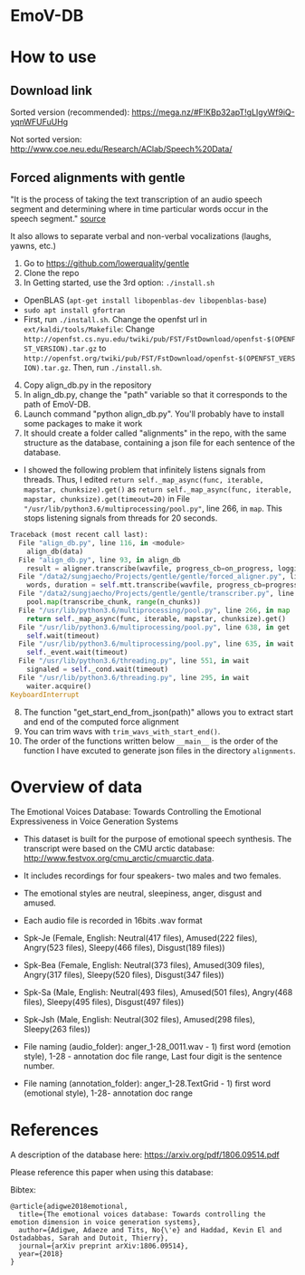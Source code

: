 # EmoV-DB


# How to use
## Download link
Sorted version (recommended):
https://mega.nz/#F!KBp32apT!gLIgyWf9iQ-yqnWFUFuUHg

Not sorted version:
http://www.coe.neu.edu/Research/AClab/Speech%20Data/

## Forced alignments with gentle
"It is the process of taking the text transcription of an audio speech segment and determining where in time particular words occur in the speech segment." [source](http://www.voxforge.org/home/docs/faq/faq/what-is-forced-alignment)

It also allows to separate verbal and non-verbal vocalizations (laughs, yawns, etc.)

1. Go to https://github.com/lowerquality/gentle
2. Clone the repo
3. In Getting started, use the 3rd option: `./install.sh`
- OpenBLAS (`apt-get install libopenblas-dev libopenblas-base`)
- `sudo apt install gfortran`
- First, run `./install.sh`. Change the openfst url in `ext/kaldi/tools/Makefile`: Change `http://openfst.cs.nyu.edu/twiki/pub/FST/FstDownload/openfst-$(OPENFST_VERSION).tar.gz`
to `http://openfst.org/twiki/pub/FST/FstDownload/openfst-$(OPENFST_VERSION).tar.gz`. Then, run `./install.sh`.
4. Copy align_db.py in the repository
5. In align_db.py, change the "path" variable so that it corresponds to the path of EmoV-DB.
6. Launch command "python align_db.py". You'll probably have to install some packages to make it work
7. It should create a folder called "alignments" in the repo, with the same structure as the database, containing a json file for each sentence of the database.
  - I showed the following problem that infinitely listens signals from threads. Thus, I edited `return self._map_async(func, iterable, mapstar, chunksize).get()` as `return self._map_async(func, iterable, mapstar, chunksize).get(timeout=20)` in File `"/usr/lib/python3.6/multiprocessing/pool.py"`, line 266, in `map`. This stops listening signals from threads for 20 seconds.
```python
Traceback (most recent call last):
  File "align_db.py", line 116, in <module>
    align_db(data)
  File "align_db.py", line 93, in align_db
    result = aligner.transcribe(wavfile, progress_cb=on_progress, logging=logging)
  File "/data2/sungjaecho/Projects/gentle/gentle/forced_aligner.py", line 24, in transcribe
    words, duration = self.mtt.transcribe(wavfile, progress_cb=progress_cb)
  File "/data2/sungjaecho/Projects/gentle/gentle/transcriber.py", line 51, in transcribe
    pool.map(transcribe_chunk, range(n_chunks))
  File "/usr/lib/python3.6/multiprocessing/pool.py", line 266, in map
    return self._map_async(func, iterable, mapstar, chunksize).get()
  File "/usr/lib/python3.6/multiprocessing/pool.py", line 638, in get
    self.wait(timeout)
  File "/usr/lib/python3.6/multiprocessing/pool.py", line 635, in wait
    self._event.wait(timeout)
  File "/usr/lib/python3.6/threading.py", line 551, in wait
    signaled = self._cond.wait(timeout)
  File "/usr/lib/python3.6/threading.py", line 295, in wait
    waiter.acquire()
KeyboardInterrupt
```

8. The function "get_start_end_from_json(path)" allows you to extract start and end of the computed force alignment
9. You can trim wavs with `trim_wavs_with_start_end()`.
10. The order of the functions written below `__main__` is the order of the function I have excuted to generate json files in the directory `alignments`.

# Overview of data

The Emotional Voices Database: Towards Controlling the Emotional Expressiveness in Voice Generation Systems

- This dataset is built for the purpose of emotional speech synthesis. The transcript were based on the CMU arctic database: http://www.festvox.org/cmu_arctic/cmuarctic.data.

- It includes recordings for four speakers- two males and two females.

- The emotional styles are neutral, sleepiness, anger, disgust and amused.

- Each audio file is recorded in 16bits .wav format

- Spk-Je (Female, English: Neutral(417 files), Amused(222 files), Angry(523 files), Sleepy(466 files), Disgust(189 files))
- Spk-Bea (Female, English: Neutral(373 files), Amused(309 files), Angry(317 files), Sleepy(520 files), Disgust(347 files))
- Spk-Sa (Male, English: Neutral(493 files), Amused(501 files), Angry(468 files), Sleepy(495 files), Disgust(497 files))
- Spk-Jsh (Male, English: Neutral(302 files), Amused(298 files), Sleepy(263 files))

- File naming (audio_folder): anger_1-28_0011.wav - 1) first word (emotion style), 1-28 - annotation doc file range, Last four digit is the sentence number.

- File naming (annotation_folder): anger_1-28.TextGrid - 1) first word (emotional style), 1-28- annotation doc range

# References
A description of the database here:
https://arxiv.org/pdf/1806.09514.pdf

Please reference this paper when using this database:

Bibtex:
```
@article{adigwe2018emotional,
  title={The emotional voices database: Towards controlling the emotion dimension in voice generation systems},
  author={Adigwe, Adaeze and Tits, No{\'e} and Haddad, Kevin El and Ostadabbas, Sarah and Dutoit, Thierry},
  journal={arXiv preprint arXiv:1806.09514},
  year={2018}
}
```
